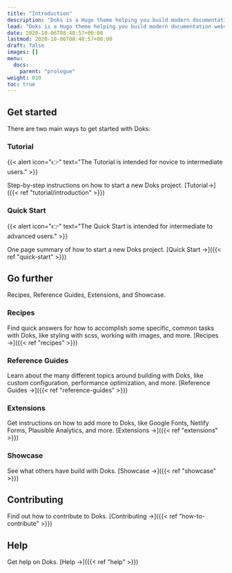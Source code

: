 ```yaml
---
title: "Introduction"
description: "Doks is a Hugo theme helping you build modern documentation websites that are secure, fast, and SEO-ready — by default."
lead: "Doks is a Hugo theme helping you build modern documentation websites that are secure, fast, and SEO-ready — by default."
date: 2020-10-06T08:48:57+00:00
lastmod: 2020-10-06T08:48:57+00:00
draft: false
images: []
menu: 
  docs:
    parent: "prologue"
weight: 010
toc: true
---
```


## Get started

There are two main ways to get started with Doks:

### Tutorial

{{< alert icon="👉" text="The Tutorial is intended for novice to intermediate users." >}}

Step-by-step instructions on how to start a new Doks project. [Tutorial→]({{< ref "tutorial/introduction" >}})

### Quick Start

{{< alert icon="👉" text="The Quick Start is intended for intermediate to advanced users." >}}

One page summary of how to start a new Doks project. [Quick Start →]({{< ref "quick-start" >}})

## Go further

Recipes, Reference Guides, Extensions, and Showcase.

### Recipes

Find quick answers for how to accomplish some specific, common tasks with Doks, like styling with scss, working with images, and more. [Recipes →]({{< ref "recipes" >}})

### Reference Guides

Learn about the many different topics around building with Doks, like custom configuration, performance optimization, and more. [Reference Guides →]({{< ref "reference-guides" >}})

### Extensions

Get instructions on how to add more to Doks, like Google Fonts, Netlify Forms, Plausible Analytics, and more. [Extensions →]({{< ref "extensions" >}})

### Showcase

See what others have build with Doks. [Showcase →]({{< ref "showcase" >}})

## Contributing

Find out how to contribute to Doks. [Contributing →]({{< ref "how-to-contribute" >}})

## Help

Get help on Doks. [Help →]({{< ref "help" >}})
